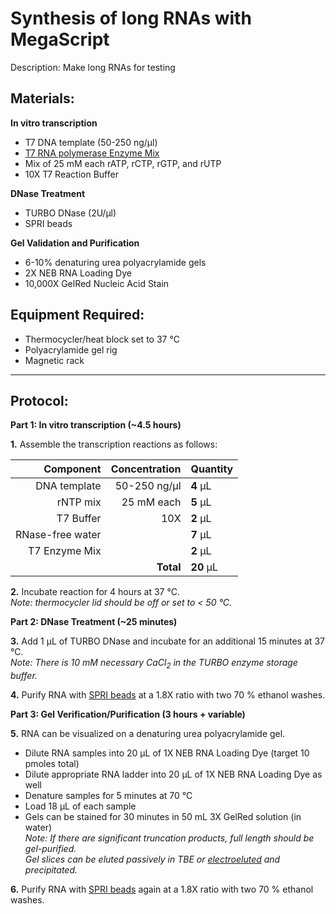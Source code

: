 Synthesis of long RNAs with MegaScript
================================================================================
Description: Make long RNAs for testing

Materials:
--------------------------------------------------------------------------------
  **In vitro transcription**  
  * T7 DNA template (50-250 ng/µl)
  * [T7 RNA polymerase Enzyme Mix](https://www.thermofisher.com/order/catalog/product/AM1333)
  * Mix of 25 mM each rATP, rCTP, rGTP, and rUTP
  * 10X T7 Reaction Buffer

  **DNase Treatment**      
  * TURBO DNase (2U/µl)
  * SPRI beads
  
  **Gel Validation and Purification**  
  * 6-10% denaturing urea polyacrylamide gels
  * 2X NEB RNA Loading Dye
  * 10,000X GelRed Nucleic Acid Stain  

Equipment Required:
--------------------------------------------------------------------------------
  * Thermocycler/heat block set to 37 °C
  * Polyacrylamide gel rig
  * Magnetic rack
  
___
Protocol:
--------------------------------------------------------------------------------

**Part 1: In vitro transcription (~4.5 hours)**  

**1.** Assemble the transcription reactions as follows:

  | Component | Concentration | Quantity | 
  | ---------: | ---------: | :---------- |
  | DNA template | 50-250 ng/µl | **4**  µL | 
  | rNTP mix | 25 mM each | **5**  µL |
  | T7 Buffer | 10X | **2**  µL |
  | RNase-free water | | **7**  µL |
  | T7 Enzyme Mix | | **2**  µL |
  || **Total** | **20** µL |

**2.** Incubate reaction for 4 hours at 37 °C.<br/>
_Note: thermocycler lid should be off or set to < 50 °C._

**Part 2: DNase Treatment (~25 minutes)** 

**3.** Add 1 µL of TURBO DNase and incubate for an additional 15 minutes at 37 °C.<br/>
*Note: There is 10 mM necessary CaCl<sub>2</sub> in the TURBO enzyme storage buffer.*

**4.** Purify RNA with [SPRI beads](../NGS/SPRI-beads.md) at a 1.8X ratio with two 70 % ethanol washes.

**Part 3: Gel Verification/Purification (3 hours + variable)** 

**5.** RNA can be visualized on a denaturing urea polyacrylamide gel.<br/>
  * Dilute RNA samples into 20 µL of 1X NEB RNA Loading Dye (target 10 pmoles total)
  * Dilute appropriate RNA ladder into 20 µL of 1X NEB RNA Loading Dye as well
  * Denature samples for 5 minutes at 70 °C
  * Load 18 µL of each sample
  * Gels can be stained for 30 minutes in 50 mL 3X GelRed solution (in water)<br/>
*Note: If there are significant truncation products, full length should be gel-purified.*<br/>
*Gel slices can be eluted passively in TBE or [electroeluted](https://doi.org/10.1016/j.ab.2013.02.021) and precipitated.*

**6.** Purify RNA with [SPRI beads](../NGS/SPRI-beads.md) again at a 1.8X ratio with two 70 % ethanol washes.

  
<!-- The text below creates dropdown lists for links to next steps or hyperlinks -->
